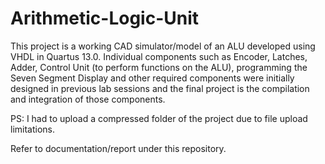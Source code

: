 # Arithmetic-Logic-Unit

This project is a working CAD simulator/model of an ALU developed using VHDL in Quartus 13.0. Individual components such as Encoder, Latches, Adder, Control Unit (to perform functions on the ALU), programming the Seven Segment Display and other required components were initially designed in previous lab sessions and the final project is the compilation and integration of those components.

PS: I had to upload a compressed folder of the project due to file upload limitations.

Refer to documentation/report under this repository.
